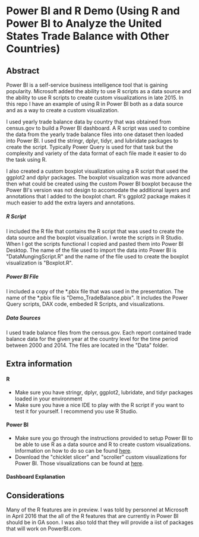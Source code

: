 # Power BI and R Demo (Using R and Power BI to Analyze the United States Trade Balance with Other Countries)

## Abstract
Power BI is a self-service business intelligence tool that is gaining popularity. Microsoft added the ability to use R scripts as a data source and the ability to use R scripts to create custom visualizations in late 2015. In this repo I have an example of using R in Power BI both as a data source and as a way to create a custom visualization.

I used yearly trade balance data by country that was obtained from census.gov to build a Power BI dashboard. A R script was used to combine the data from the yearly trade balance files into one dataset then loaded into Power BI. I used the stringr, dplyr, tidyr, and lubridate packages to create the script. Typically Power Query is used for that task but the complexity and variety of the data format of each file made it easier to do the task using R.

I also created a custom boxplot visualization using a R script that used the ggplot2 and dplyr packages. The boxplot visualization was more advanced then what could be created using the custom Power BI boxplot because the Power BI's version was not design to accomodate the additional layers and annotations that I added to the boxplot chart. R's ggplot2 package makes it much easier to add the extra layers and annotations.

##### R Script
I included the R file that contains the R script that was used to create the data source and the boxplot visualization. I wrote the scripts in R Studio. When I got the scripts functional I copied and pasted them into Power BI Desktop. The name of the file used to import the data into Power BI is "DataMungingScript.R" and the name of the file used to create the boxplot visualization is "Boxplot.R".

##### Power BI File
I included a copy of the *.pbix file that was used in the presentation. The name of the *.pbix file is "Demo_TradeBalance.pbix". It includes the Power Query scripts, DAX code, embeded R Scripts, and visualizations. 

##### Data Sources
I used trade balance files from the census.gov. Each report contained trade balance data for the given year at the country level for the time period between 2000 and 2014. The files are located in the "Data" folder.

## Extra information

#### R
- Make sure you have stringr, dplyr, ggplot2, lubridate, and tidyr packages loaded in your environment
- Make sure you have a nice IDE to play with the R script if you want to test it for yourself. I recommend you use R Studio.

#### Power BI
- Make sure you go through the instructions provided to setup Power BI to be able to use R as a data source and R to create custom visualizations. Information on how to do so can be found [here](https://powerbi.microsoft.com/en-us/documentation/powerbi-desktop-r-visuals/).
- Download the "chicklet slicer" and "scroller" custom visualizations for Power BI. Those visualizations can be found at [here](https://app.powerbi.com/visuals/).

#### Dashboard Explanation


## Considerations
Many of the R features are in preview. I was told by personnel at Microsoft in April 2016 that the all of the R features that are currently in Power BI should be in GA soon. I was also told that they will provide a iist of packages that will work on PowerBI.com.
